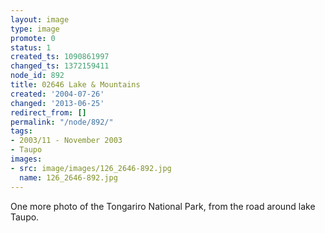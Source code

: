```yaml
---
layout: image
type: image
promote: 0
status: 1
created_ts: 1090861997
changed_ts: 1372159411
node_id: 892
title: 02646 Lake & Mountains
created: '2004-07-26'
changed: '2013-06-25'
redirect_from: []
permalink: "/node/892/"
tags:
- 2003/11 - November 2003
- Taupo
images:
- src: image/images/126_2646-892.jpg
  name: 126_2646-892.jpg
---
```

One more photo of the Tongariro National Park, from the road around lake Taupo.
